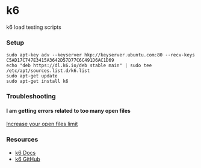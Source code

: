 # k6

 k6 load testing scripts

### Setup
```
sudo apt-key adv --keyserver hkp://keyserver.ubuntu.com:80 --recv-keys C5AD17C747E3415A3642D57D77C6C491D6AC1D69
echo "deb https://dl.k6.io/deb stable main" | sudo tee /etc/apt/sources.list.d/k6.list
sudo apt-get update
sudo apt-get install k6
```

### Troubleshooting 

#### I am getting errors related to too many open files
[Increase your open files limit](https://easyengine.io/tutorials/linux/increase-open-files-limit/)

### Resources

- [k6 Docs](https://k6.io/docs/)
- [k6 GitHub](https://github.com/grafana/k6)
